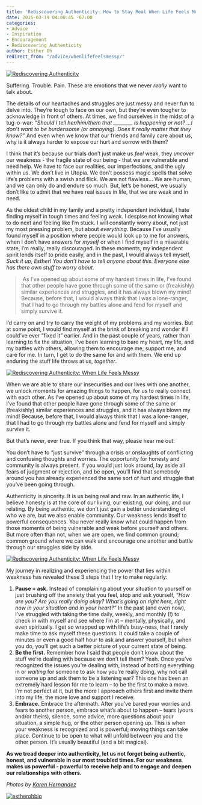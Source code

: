 ```yaml
---
title: 'Rediscovering Authenticity: How to Stay Real When Life Feels Messy'
date: 2015-03-19 04:00:45 -07:00
categories:
- Advice
- Inspiration
- Encouragement
- Rediscovering Authenticity
author: Esther Oh
redirect_from: "/advice/whenlifefeelsmessy/"
---
```


[![Rediscovering Authenticity ](https://yellow-blog-images.imgix.net/2015/03/authenticitywhenlifeismessy.jpg)](https://yellow-blog-images.imgix.net/2015/03/authenticitywhenlifeismessy.jpg)

Suffering. Trouble. Pain. These are emotions that we never _really_ want to talk about.

The details of our heartaches and struggles are just messy and never fun to delve into. They’re tough to face on our own, but they’re even tougher to acknowledge in front of others. At times, we find ourselves in the midst of a tug-o-war: _“Should I tell her/him/them that ________ is happening or not? …I don’t want to be burdensome (or annoying). Does it really matter that they know?”_ And even when we know that our friends and family care about us, why is it always harder to expose our hurt and sorrow with them?

I think that it’s because our trials don’t just make us _feel_ weak, they _uncover_ our weakness - the fragile state of our being - that we are vulnerable and need help. We have to face our realities, our imperfections, and the ugly within us. We don’t live in Utopia. We don’t possess magic spells that solve life’s problems with a swish and flick. We are not flawless… We are human, and we can only do and endure so much. But, let’s be honest, we usually don’t like to admit that we have real issues in life, that we are weak and in need.

As the oldest child in my family and a pretty independent individual, I hate finding myself in tough times and feeling weak. I despise not knowing what to do next and feeling like I’m stuck. I will constantly worry about, not just my most pressing problem, but about _everything_. Because I’ve usually found myself in a position where people would look up to me for answers, when I don’t have answers for _myself_ or when I find myself in a miserable state, I’m really, really discouraged. In these moments, my independent spirit lends itself to pride easily, and in the past, I would always tell myself, _Suck it up, Esther! You don’t have to tell anyone about this. Everyone else has there own stuff to worry about._

>  As I’ve opened up about some of my hardest times in life, I’ve found that other people have gone through some of the same or (freakishly) similar experiences and struggles, and it has always blown my mind! Because, before that, I would always think that I was a lone-ranger, that I had to go through my battles alone and fend for myself and simply survive it.

I’d carry on and try to carry the weight of my problems and my worries. But at some point, I would find myself at the brink of breaking and wonder if I could’ve ever “fixed it” earlier. And in the past couple of years, rather than learning to fix the situation, I’ve been learning to bare my heart, my life, and my battles with others, allowing them to encourage me, support me, and care for me. In turn, I get to do the same for and with them. We end up enduring the stuff life throws at us, _together_.

[![Rediscovering Authenticity: When Life Feels Messy](https://yellow-blog-images.imgix.net/2015/03/messy4.jpg)](https://yellow-blog-images.imgix.net/2015/03/messy4.jpg)

When we are able to share our insecurities and our lives with one another, we unlock moments for amazing things to happen, for us to really connect with each other. As I’ve opened up about some of my hardest times in life, I’ve found that other people have gone through some of the same or (freakishly) similar experiences and struggles, and it has always blown my mind! Because, before that, I would always think that I was a lone-ranger, that I had to go through my battles alone and fend for myself and simply survive it.

But that’s never, ever true. If you think that way, please hear me out:

You don’t have to “just survive” through a crisis or onslaughts of conflicting and confusing thoughts and worries. The opportunity for honesty and community is always present. If you would just look around, lay aside all fears of judgment or rejection, and be open, you’ll find that somebody around you has already experienced the same sort of hurt and struggle that you’ve been going through.

Authenticity is sincerity. It is us being real and raw. In an authentic life, I believe honesty is at the core of our living, our existing, our doing, and our relating. By being authentic, we don’t just gain a better understanding of who we are, but we also enable community. Our weakness lends itself to powerful consequences. You never really know what could happen from those moments of being vulnerable and weak before yourself and others. But more often than not, when we are open, we find common ground; common ground where we can walk and encourage one another and battle through our struggles side by side.

[![Rediscovering Authenticity: When  Life Feels Messy](https://yellow-blog-images.imgix.net/2015/03/authenticitywhenlifeismessy3.jpg)](https://yellow-blog-images.imgix.net/2015/03/authenticitywhenlifeismessy3.jpg)

My journey in realizing and experiencing the power that lies within weakness has revealed these 3 steps that I try to make regularly:

1.  **Pause + ask.** Instead of complaining about your situation to yourself or just brushing off the anxiety that you feel, stop and ask yourself, _“How are you? Are you really doing okay? What’s going on right here, right now in your situation and in your heart?”_ In the past (and even now), I’ve struggled with taking the time daily, weekly, and monthly (!) to check in with myself and see where I’m at – mentally, physically, and even spiritually. I get so wrapped up with life’s busy-ness, that I rarely make time to ask myself these questions. It could take a couple of minutes or even a good half hour to ask and answer yourself, but when you do, you’ll get such a better picture of your current state of being.
2.  **Be the first.** Remember how I said that people don’t know about the stuff we’re dealing with because _we_ don’t tell them? Yeah. Once you’ve recognized the issues you’re dealing with, instead of bottling everything in or _waiting_ for someone to ask how you’re really doing, why not call someone up and ask them to be a listening ear? This one has been an extremely hard lesson for me to learn – to be the first to make a move. I’m not perfect at it, but the more I approach others first and invite them into my life, the more love and support I receive.
3.  **Embrace.** Embrace the aftermath. After you’ve bared your worries and fears to another person, embrace what’s about to happen – tears (yours and/or theirs), silence, some advice, more questions about your situation, a simple hug, or the other person opening up. This is when your weakness is recognized and is powerful; moving things can take place. Continue to be open to what will unfold between you and the other person. It’s usually beautiful (and a bit magical).

**As we tread deeper into authenticity, let us not forget being authentic, honest, and vulnerable in our most troubled times. For our weakness makes us powerful - powerful to receive help and to engage and deepen our relationships with others.**

_Photos by [Karen Hernandez](http://alwaysjoyfulkaren.blogspot.com/)_

[![estherohbio](https://yellow-blog-images.imgix.net/2015/03/estherohbio1.jpg)](https://estherohx.wordpress.com/)
